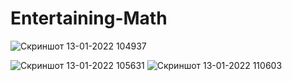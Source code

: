 # Entertaining-Math

![Скриншот 13-01-2022 104937](https://user-images.githubusercontent.com/96263634/149308359-c8dc52df-0477-4a84-b645-5feebe8dcc51.jpg)

![Скриншот 13-01-2022 105631](https://user-images.githubusercontent.com/96263634/149308567-16b24052-3f43-48ff-91f5-66a41ab92c5d.jpg)
![Скриншот 13-01-2022 110603](https://user-images.githubusercontent.com/96263634/149309399-1bf3a148-7ca2-49a1-96c5-184b4f0ab4f1.jpg)
